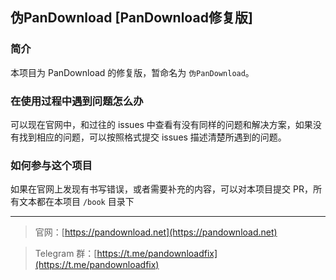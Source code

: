 ## 伪PanDownload [PanDownload修复版]

### 简介

本项目为 PanDownload 的修复版，暂命名为 `伪PanDownload`。

### 在使用过程中遇到问题怎么办

可以现在官网中，和过往的 issues 中查看有没有同样的问题和解决方案，如果没有找到相应的问题，可以按照格式提交 issues 描述清楚所遇到的问题。

### 如何参与这个项目

如果在官网上发现有书写错误，或者需要补充的内容，可以对本项目提交 PR，所有文本都在本项目 `/book` 目录下 

---

> 官网：[https://pandownload.net](https://pandownload.net)

> Telegram 群：[https://t.me/pandownloadfix](https://t.me/pandownloadfix)
